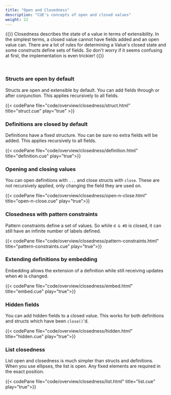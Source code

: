 ```yaml
---
title: "Open and Closedness"
description: "CUE's concepts of open and closed values"
weight: 22
---
```


{{<lead>}}
Closedness describes the state of a value in terms of extensibility.
In the simplest terms, a closed value cannot have fields added and an open value can.
There are a lot of rules for determining a Value's closed state
and some constructs define sets of fields.
So don't worry if it seems confusing at first, the implementation is even trickier!
{{</lead>}}

<br>


### Structs are open by default

Structs are open and extensible by default.
You can add fields through or after conjunction.
This applies recursively to all fields.

{{< codePane file="code/overview/closedness/struct.html" title="struct.cue" play="true" >}}

### Definitions are closed by default

Definitions have a fixed structure.
You can be sure no extra fields will be added.
This applies recursively to all fields.


{{< codePane file="code/overview/closedness/definition.html" title="definition.cue" play="true">}}

### Opening and closing values

You can open definitions with `...` and close structs with `close`.
These are not recursively applied, only changing the field they are used on.

{{< codePane file="code/overview/closedness/open-n-close.html" title="open-n-close.cue" play="true">}}

### Closedness with pattern constraints

Pattern constraints define a set of values. So while `d & #D` is closed,
it can still have an infinite number of labels defined.

{{< codePane file="code/overview/closedness/pattern-constraints.html" title="pattern-constraints.cue" play="true">}}

### Extending definitions by embedding

Embedding allows the extension of a definition while still
receiving updates when `#D` is changed.

{{< codePane file="code/overview/closedness/embed.html" title="embed.cue" play="true">}}

### Hidden fields

You can add hidden fields to a closed value. This works for both definitions
and structs which have been `close()`'d.

{{< codePane file="code/overview/closedness/hidden.html" title="hidden.cue" play="true">}}

### List closedness

List open and closedness is much simpler than structs and definitions.
When you use ellipses, the list is open.
Any fixed elements are required in the exact position.

{{< codePane file="code/overview/closedness/list.html" title="list.cue" play="true">}}



